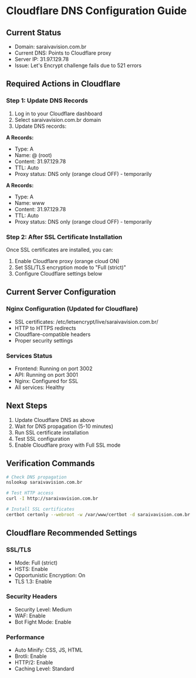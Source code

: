 # Cloudflare DNS Configuration Guide

## Current Status
- Domain: saraivavision.com.br
- Current DNS: Points to Cloudflare proxy
- Server IP: 31.97.129.78
- Issue: Let's Encrypt challenge fails due to 521 errors

## Required Actions in Cloudflare

### Step 1: Update DNS Records
1. Log in to your Cloudflare dashboard
2. Select saraivavision.com.br domain
3. Update DNS records:

**A Records:**
- Type: A
- Name: @ (root)
- Content: 31.97.129.78
- TTL: Auto
- Proxy status: DNS only (orange cloud OFF) - temporarily

**A Records:**
- Type: A
- Name: www
- Content: 31.97.129.78
- TTL: Auto
- Proxy status: DNS only (orange cloud OFF) - temporarily

### Step 2: After SSL Certificate Installation
Once SSL certificates are installed, you can:
1. Enable Cloudflare proxy (orange cloud ON)
2. Set SSL/TLS encryption mode to "Full (strict)"
3. Configure Cloudflare settings below

## Current Server Configuration

### Nginx Configuration (Updated for Cloudflare)
- SSL certificates: /etc/letsencrypt/live/saraivavision.com.br/
- HTTP to HTTPS redirects
- Cloudflare-compatible headers
- Proper security settings

### Services Status
- Frontend: Running on port 3002
- API: Running on port 3001
- Nginx: Configured for SSL
- All services: Healthy

## Next Steps
1. Update Cloudflare DNS as above
2. Wait for DNS propagation (5-10 minutes)
3. Run SSL certificate installation
4. Test SSL configuration
5. Enable Cloudflare proxy with Full SSL mode

## Verification Commands
```bash
# Check DNS propagation
nslookup saraivavision.com.br

# Test HTTP access
curl -I http://saraivavision.com.br

# Install SSL certificates
certbot certonly --webroot -w /var/www/certbot -d saraivavision.com.br -d www.saraivavision.com.br
```

## Cloudflare Recommended Settings

### SSL/TLS
- Mode: Full (strict)
- HSTS: Enable
- Opportunistic Encryption: On
- TLS 1.3: Enable

### Security Headers
- Security Level: Medium
- WAF: Enable
- Bot Fight Mode: Enable

### Performance
- Auto Minify: CSS, JS, HTML
- Brotli: Enable
- HTTP/2: Enable
- Caching Level: Standard
